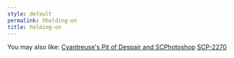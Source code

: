 ```yaml
---
style: default
permalink: Xholding-on
title: holding-on
---
```

You may also like:
[Cyantreuse's Pit of Despair and SCPhotoshop](http://scp-wiki.net/sexycontainmentprocedures)
[SCP-2270](http://scp-wiki.net/scp-2270)